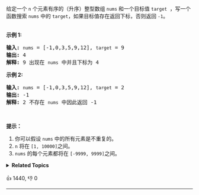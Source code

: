 <p>给定一个&nbsp;<code>n</code>&nbsp;个元素有序的（升序）整型数组&nbsp;<code>nums</code> 和一个目标值&nbsp;<code>target</code> &nbsp;，写一个函数搜索&nbsp;<code>nums</code>&nbsp;中的 <code>target</code>，如果目标值存在返回下标，否则返回 <code>-1</code>。</p>

<p><br> <strong>示例 1:</strong></br></p>

<pre><strong>输入:</strong> <span><code>nums</code></span> = [-1,0,3,5,9,12], <span><code>target</code></span> = 9
<strong>输出:</strong> 4
<strong>解释:</strong> 9 出现在 <span><code>nums</code></span> 中并且下标为 4
</pre>

<p><strong>示例&nbsp;2:</strong></p>

<pre><strong>输入:</strong> <span><code>nums</code></span> = [-1,0,3,5,9,12], <span><code>target</code></span> = 2
<strong>输出:</strong> -1
<strong>解释:</strong> 2 不存在 <span><code>nums</code></span> 中因此返回 -1
</pre>

<p>&nbsp;</p>

<p><strong>提示：</strong></p>

<ol> 
 <li>你可以假设 <code>nums</code>&nbsp;中的所有元素是不重复的。</li> 
 <li><code>n</code>&nbsp;将在&nbsp;<code>[1, 10000]</code>之间。</li> 
 <li><code>nums</code>&nbsp;的每个元素都将在&nbsp;<code>[-9999, 9999]</code>之间。</li> 
</ol>

<details><summary><strong>Related Topics</strong></summary>数组 | 二分查找</details><br>

<div>👍 1440, 👎 0<span style='float: right;'></span></div>

<div id="labuladong"><hr>

</div>

